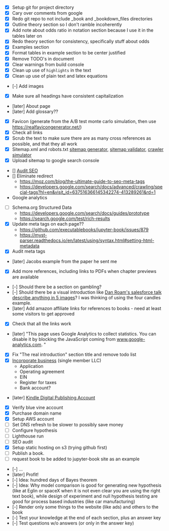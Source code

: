 - [x] Setup git for project directory
- [x] Cary over comments from google
- [x] Redo git repo to not include _book and _bookdown_files directories
- [x] Outline theory section so I don't ramble incoherently 
- [x] Add note about odds ratio in notation section because I use it in the tables later on
- [x] Redo theory section for consistency, specifically stuff about odds
- [x] Examples section
- [x] Format tables in example section to be center justified
- [x] Remove TODO's in document
- [x] Clear warnings from build console
- [x] Clean up use of `highlights` in the text
- [x] Clean up use of plain text and latex equations
- [-] Add images
- [x] Make sure all headings have consistent capitalization
- [later] About page
- [later] Add glossary??
- [x] Favicon (generate from the A/B test monte carlo simulation, then use https://realfavicongenerator.net/)
- [x] Check all links
- [x] Scrub the text to make sure there are as many cross references as possible, and that they all work 
- [x] Sitemap.xml and robots.txt [sitemap generator](https://timestampgenerator.com/xml-sitemap-from-list), [sitemap validator](https://www.xml-sitemaps.com/validate-xml-sitemap.html), [crawler simulator](https://www.xml-sitemaps.com/se-bot-simulator.html)
- [x] Upload sitemap to google search console
- [] [Audit SEO](https://www.seoptimer.com/)
- [] Eliminate redirect
  - https://moz.com/blog/the-ultimate-guide-to-seo-meta-tags
  - https://developers.google.com/search/docs/advanced/crawling/special-tags?hl=en&visit_id=637516366145342274-413289261&rd=1
- Google analytics
- [ ] Schema.org Structured Data
  - https://developers.google.com/search/docs/guides/prototype
  - https://search.google.com/test/rich-results
- [x] Update meta tags on each page??
  - https://github.com/executablebooks/jupyter-book/issues/879
  - https://myst-parser.readthedocs.io/en/latest/using/syntax.html#setting-html-metadata
- [x] Audit meta tags
- [later] Jacobs example from the paper he sent me
- [x] Add more references, including links to PDFs when chapter previews are available
- [-] Should there be a section on gambling?
- [-] Should there be a visual introduction like [Dan Roam's salesforce talk describe anything in 5 images](https://www.salesforce.com/video/3620187/)? I was thinking of using the four candles example.
- [later] Add amazon affiliate links for references to books - need at least some visitors to get approved
- [x] Check that all the links work
- [later] "This page uses Google Analytics to collect statistics. You can disable it by blocking the JavaScript coming from www.google-analytics.com. "
- [x] Fix "The real introduction" section title and remove todo list
- [x] [Incorporate business](https://www.thebalancesmb.com/how-to-form-an-llc-397581) (single member LLC)
  - Application
  - Operating agreement
  - EIN
  - Register for taxes
  - Bank account?
- [later] [Kindle Digital Publishing Account](https://kdp.amazon.com)
- [x] Verify blue vine account
- [X] Purchase domain name
- [x] Setup AWS account
- [ ] Set DNS refresh to be slower to possibly save money
- [ ] Configure hypothesis
- [ ] Lighthouse run
- [ ] SEO audit
- [X] Setup static hosting on s3 (trying github first)
- [ ] Publish a book.
- [ ] request book to be added to jupyter-book site as an example
- [-] ...
- [later] Profit!
- [-] Idea: hundred days of Bayes theorem
- [-] Idea: Why model comparison is good for generating new hypothesis (like at Eglin or spaceX when it is not even clear you are using the right text book), while design of experiment and null hypothesis testing are good for process based industries (like car manufacturing)
- [-] Render only some things to the website (like ads) and others to the book
- [-] Test your knowledge at the end of each section, plus an answer key
- [-] Test questions w/o answers (or only in the answer key)
